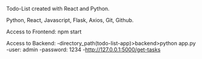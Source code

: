 Todo-List created with React and Python.

Python, React, Javascript, Flask, Axios, Git, Github.

Access to Frontend: npm start

Access to Backend:
-directory_path(todo-list-app)>backend>python app.py
-user: admin
-password: 1234
-http://127.0.0.1:5000/get-tasks
